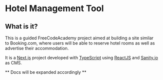 # Hotel Management Tool

## What is it?

This is a guided FreeCodeAcademy project aimed at building a site similar to Booking.com, where users will be able to reserve hotel rooms as well as advertise their accommodation.

It is a [Next.js](https://nextjs.org/) project developed with [TypeScript](https://www.typescriptlang.org/) using [ReactJS](https://react.dev/) and [Sanity.io](https://www.sanity.io/) as CMS.

** Docs will be expanded accordingly **


